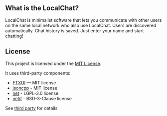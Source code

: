 ## What is the LocalChat?
LocalChat is minimalist software that lets you communicate with other users on the same local network who also use LocalChat. Users are discovered automatically. Chat history is saved. Just enter your name and start chatting!


## License

This project is licensed under the [MIT License](./LICENSE).

It uses third-party components:

- [FTXUI](https://github.com/ArthurSonzogni/FTXUI) — MIT license
- [jsoncpp](https://github.com/open-source-parsers/jsoncpp) - MIT license
- [net](https://github.com/AlexandreRouma/net) - LGPL-3.0 license
- [netif](https://github.com/GMLC-TDC/netif) - BSD-3-Clause license

See [third party](3dparty) for details
